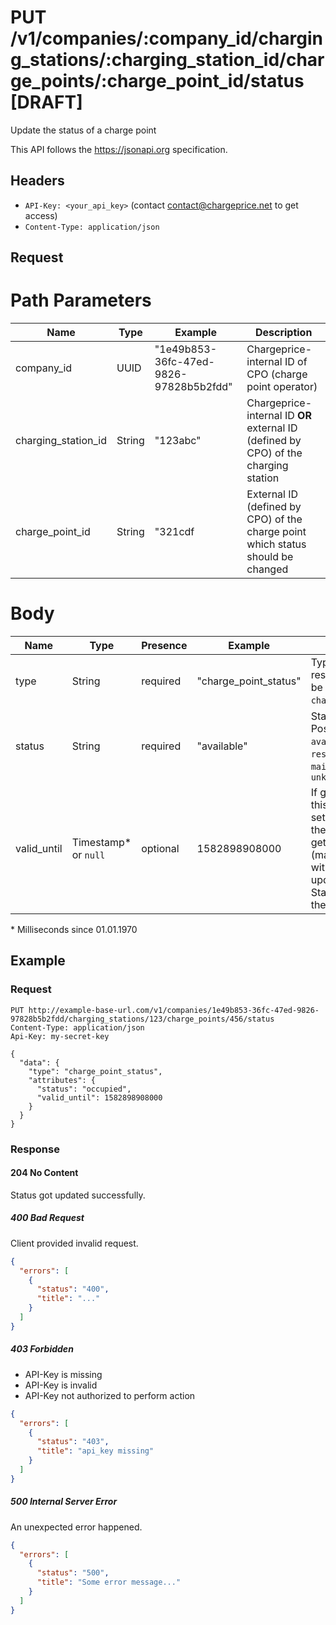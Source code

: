 # PUT /v1/companies/:company_id/charging_stations/:charging_station_id/charge_points/:charge_point_id/status [DRAFT]

Update the status of a charge point

This API follows the https://jsonapi.org specification.

## Headers

* `API-Key: <your_api_key>` (contact contact@chargeprice.net to get access)
* `Content-Type: application/json`

## Request

# Path Parameters

| **Name**            | **Type** | **Example**                            | **Description**                                                                 |
| ------------------- | -------- | -------------------------------------- | ------------------------------------------------------------------------------- |
| company_id          | UUID     | "1e49b853-36fc-47ed-9826-97828b5b2fdd" | Chargeprice-internal ID of CPO (charge point operator)                          |
| charging_station_id | String   | "123abc"                               | Chargeprice-internal ID **OR** external ID (defined by CPO) of the charging station |
| charge_point_id     | String   | "321cdf                                | External ID (defined by CPO) of the charge point which status should be changed |


# Body


| **Name**    | **Type**             | **Presence** | **Example**           | **Description**                                                                                                                                                |
| ----------- | -------------------- | ------------ | --------------------- | -------------------------------------------------------------------------------------------------------------------------------------------------------------- |
| type        | String               | required     | "charge_point_status" | Type of the resource. Needs to be `charge_point_status`.                                                                                                       |
| status      | String               | required     | "available"           | Status of the status. Possible values: `available`, `occupied`, `reserved`, `maintainance`, `unknown`                                                          |
| valid_until | Timestamp* or `null` | optional     | 1582898908000         | If given: Time until this status remains set. After that time the charge point will get `available` again (may get overwritten with another update). If not set: Status will stay until the next update. |

\* Milliseconds since 01.01.1970

## Example

### Request

```http
PUT http://example-base-url.com/v1/companies/1e49b853-36fc-47ed-9826-97828b5b2fdd/charging_stations/123/charge_points/456/status
Content-Type: application/json
Api-Key: my-secret-key

{
  "data": {
    "type": "charge_point_status",
    "attributes": {
      "status": "occupied",
      "valid_until": 1582898908000
    }
  }
}
```

### Response

#### 204 No Content

Status got updated successfully.

##### 400 Bad Request

Client provided invalid request.

```json
{
  "errors": [
    {
      "status": "400",
      "title": "..."
    }
  ]
}
```

##### 403 Forbidden

* API-Key is missing
* API-Key is invalid
* API-Key not authorized to perform action

```json
{
  "errors": [
    {
      "status": "403",
      "title": "api_key missing"
    }
  ]
}
```

##### 500 Internal Server Error

An unexpected error happened.

```json
{
  "errors": [
    {
      "status": "500",
      "title": "Some error message..."
    }
  ]
}
```